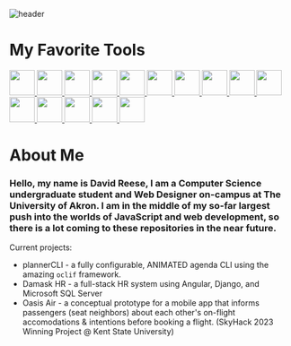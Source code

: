 ![header](https://capsule-render.vercel.app/api?text=Full%20Stack%20Engineer%20🛠️&animation=fadeIn&type=waving&color=gradient&height=200&fontSize=60&fontAlignY=37)
<link rel="stylesheet" href="https://cdn.jsdelivr.net/gh/devicons/devicon@v2.15.1/devicon.min.css">

<h1> My Favorite Tools </h1>
<p align="left">
    <a title="Bash" href="https://www.gnu.org/software/bash/manual/html_node/index.html">
    <img src="https://cdn.jsdelivr.net/gh/devicons/devicon/icons/bash/bash-original.svg" width="45" height="45"/>
  </a>
    <a title="Ansible" href="https://www.ansible.com/">
    <img src="https://cdn.jsdelivr.net/gh/devicons/devicon/icons/ansible/ansible-original.svg" width="45" height="45"/>
  </a>
  <a title="Angular" href="https://angular.io/">
    <img src="https://cdn.jsdelivr.net/gh/devicons/devicon/icons/angularjs/angularjs-original.svg" width="45" height="45"/>
  </a>
  <a title="Red Hat Enterprise Linux" href="https://www.redhat.com/en/technologies/linux-platforms/enterprise-linux">
    <img src="https://cdn.jsdelivr.net/gh/devicons/devicon/icons/redhat/redhat-original.svg" width="45" height="45"/>
  </a>
  <a title="C++ Docs" href="https://en.cppreference.com/w/">
    <img src="https://cdn.jsdelivr.net/gh/devicons/devicon/icons/cplusplus/cplusplus-original.svg" width="45" height="45"/>
  </a>
  <a title="C# Docs" href="https://learn.microsoft.com/en-us/dotnet/csharp/">
    <img src="https://cdn.jsdelivr.net/gh/devicons/devicon/icons/csharp/csharp-original.svg" width="45" height="45"/>
  </a>
  <a title=".NET Docs" href="https://learn.microsoft.com/en-us/dotnet/core/introduction">
    <img src="https://cdn.jsdelivr.net/gh/devicons/devicon/icons/dotnetcore/dotnetcore-original.svg" width="45" height="45"/>
  </a>
  <a title="Visual Studio" href="https://visualstudio.microsoft.com/vs/features/">
    <img src="https://cdn.jsdelivr.net/gh/devicons/devicon/icons/visualstudio/visualstudio-plain.svg" width="45" height="45"/>
  </a>
  <a title="ReactJS" href="https://react.dev/">
    <img src="https://cdn.jsdelivr.net/gh/devicons/devicon/icons/react/react-original.svg" width="45" height="45"/>
  </a>
  <a title="TypeScript" href="https://www.typescriptlang.org/">
    <img src="https://cdn.jsdelivr.net/gh/devicons/devicon/icons/typescript/typescript-original.svg" width="45" height="45" />
  </a>
  <a title="MS Azure" href="https://azure.microsoft.com/en-us/">
    <img src="https://cdn.jsdelivr.net/gh/devicons/devicon/icons/azure/azure-original.svg" width="45" height="45"/>
  </a>
    <a title="Python" href="https://python.org/doc">
    <img src="https://cdn.jsdelivr.net/gh/devicons/devicon/icons/python/python-original.svg" width="45" height="45"/>
  </a>
  <a title="JavaScript" href="https://www.javascript.com/">
    <img src="https://cdn.jsdelivr.net/gh/devicons/devicon/icons/javascript/javascript-original.svg" width="45" height="45"/>
  </a>
  <a title="My CLI Editor" href="https://neovim.io/">
    <img src="https://cdn.jsdelivr.net/gh/devicons/devicon/icons/vim/vim-original.svg" width="45" height="45"/>
  </a>
  <a title="MongoDB" href="https://www.mongodb.com/">
    <img src="https://cdn.jsdelivr.net/gh/devicons/devicon/icons/mongodb/mongodb-original.svg" width="45" height="45"/>
  </a>
</p>

<h1> About Me </h1>

### Hello, my name is David Reese, I am a Computer Science undergraduate student and Web Designer on-campus at The University of Akron. I am in the middle of my so-far largest push into the worlds of JavaScript and web development, so there is a lot coming to these repositories in the near future.

Current projects:
* plannerCLI - a fully configurable, ANIMATED agenda CLI using the amazing `oclif` framework.
* Damask HR - a full-stack HR system using Angular, Django, and Microsoft SQL Server
* Oasis Air - a conceptual prototype for a mobile app that informs passengers (seat neighbors) about each other's on-flight accomodations & intentions before booking a flight. (SkyHack 2023 Winning Project @ Kent State University)
